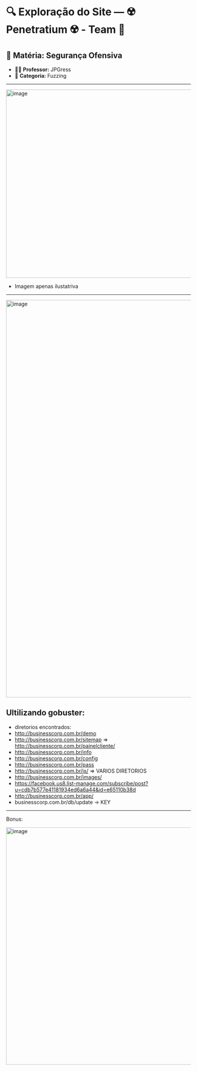 # 🔍 Exploração do Site — ☢️ Penetratium ☢️ - Team 📡

## 📘 Matéria: Segurança Ofensiva

- 👨‍🏫 **Professor:** JPGress  
- 🧭 **Categoria:** Fuzzing

---

<img width="984" height="512" alt="image" src="https://github.com/user-attachments/assets/04c4300e-bbf8-4408-b0ff-3835dd3b282f" />

- Imagem apenas ilustatriva

---

<img width="1920" height="1080" alt="image" src="https://github.com/user-attachments/assets/54f026bc-4c9c-484f-a325-af9bf8a16bd5" />

## Ultilizando gobuster:

- diretorios encontrados:
- http://businesscorp.com.br/demo
- http://businesscorp.com.br/sitemap => http://businesscorp.com.br/painelcliente/ 
- http://businesscorp.com.br/info
- http://businesscorp.com.br/config
- http://businesscorp.com.br/pass
- http://businesscorp.com.br/js/ => VARIOS DIRETORIOS
- http://businesscorp.com.br/images/
- https://facebook.us8.list-manage.com/subscribe/post?u=cdb7b577e41181934ed6a6a44&id=e65110b38d
- http://businesscorp.com.br/app/
- businesscorp.com.br/db/update -> KEY


--- 

Bonus:

<img width="1135" height="645" alt="image" src="https://github.com/user-attachments/assets/d826ce67-9ede-4560-bf50-a57249b02612" />

